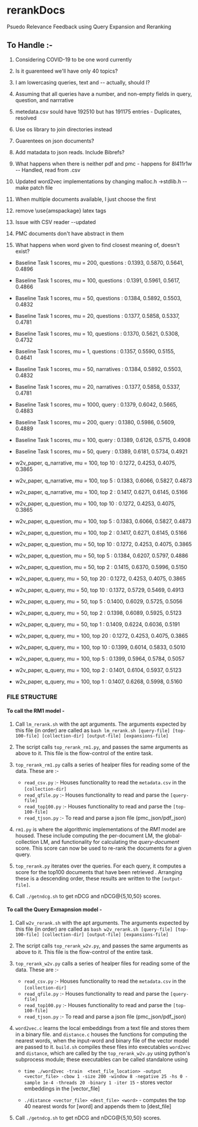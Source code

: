 # rerankDocs
Psuedo Relevance Feedback using Query Expansion and Reranking

## To Handle :- 

1. Considering COVID-19 to be one word currently
2. Is it guarenteed we'll have only 40 topics?
3. I am lowercasing queries, text and  -- actually, should I?

4. Assuming that all queries have a number, and non-empty fields in query, question, and narrrative

5. metedata.csv sould have 192510 but has 191175 entries - Duplicates, resolved

6. Use os library to join directories instead

7. Guarentees on json documents?
8. Add matadata to json reads. Include Bibrefs?

9. What happens when there is neither pdf and pmc - happens for 8l411r1w -- Handled, read from .csv

10. Updated word2vec implementations by changing malloc.h ->stdlib.h -- make patch file

11. When multiple documents available, I just choose the first

12. remove \use{amspackage} latex tags

13. Issue with CSV reader --updated

14. PMC documents don't have abstract in them

15. What happens when word given to find closest meaning of, doesn't exist?

- Baseline Task 1 scores, mu = 200, questions :  0.1393, 0.5870, 0.5641, 0.4896
- Baseline Task 1 scores, mu = 100, questions :  0.1391, 0.5961, 0.5617, 0.4866
- Baseline Task 1 scores, mu = 50, questions :  0.1384, 0.5892, 0.5503, 0.4832
- Baseline Task 1 scores, mu = 20, questions :  0.1377, 0.5858, 0.5337, 0.4781
- Baseline Task 1 scores, mu = 10, questions :  0.1370, 0.5621, 0.5308, 0.4732
- Baseline Task 1 scores, mu =  1, questions :  0.1357, 0.5590, 0.5155, 0.4641

- Baseline Task 1 scores, mu = 50, narratives :  0.1384, 0.5892, 0.5503, 0.4832
- Baseline Task 1 scores, mu = 20, narratives :  0.1377, 0.5858, 0.5337, 0.4781

- Baseline Task 1 scores, mu = 1000, query :  0.1379, 0.6042, 0.5665, 0.4883
- Baseline Task 1 scores, mu = 200, query :  0.1380, 0.5986, 0.5609, 0.4889
- Baseline Task 1 scores, mu = 100, query :  0.1389, 0.6126, 0.5715, 0.4908
- Baseline Task 1 scores, mu = 50, query :  0.1389, 0.6181, 0.5734, 0.4921



* w2v_paper, q_narrative, mu = 100, top 10 : 0.1272, 0.4253, 0.4075, 0.3865
* w2v_paper, q_narrative, mu = 100, top 5 : 0.1383, 0.6066, 0.5827, 0.4873
* w2v_paper, q_narrative, mu = 100, top 2 : 0.1417, 0.6271, 0.6145, 0.5166  

* w2v_paper, q_question, mu = 100, top 10 : 0.1272, 0.4253, 0.4075, 0.3865
* w2v_paper, q_question, mu = 100, top 5 : 0.1383, 0.6066, 0.5827, 0.4873
* w2v_paper, q_question, mu = 100, top 2 : 0.1417, 0.6271, 0.6145, 0.5166  

* w2v_paper, q_question, mu = 50, top 10 : 0.1272, 0.4253, 0.4075, 0.3865
* w2v_paper, q_question, mu = 50, top 5 : 0.1384, 0.6207, 0.5797, 0.4886
* w2v_paper, q_question, mu = 50, top 2 : 0.1415, 0.6370, 0.5996, 0.5150

* w2v_paper, q_query, mu = 50, top 20 : 0.1272, 0.4253, 0.4075, 0.3865
* w2v_paper, q_query, mu = 50, top 10 : 0.1372, 0.5729, 0.5469, 0.4913
* w2v_paper, q_query, mu = 50, top 5 : 0.1400, 0.6029, 0.5725, 0.5056
* w2v_paper, q_query, mu = 50, top 2 : 0.1398, 0.6089, 0.5925, 0.5123
* w2v_paper, q_query, mu = 50, top 1 : 0.1409, 0.6224, 0.6036, 0.5191

* w2v_paper, q_query, mu = 100, top 20 : 0.1272, 0.4253, 0.4075, 0.3865
* w2v_paper, q_query, mu = 100, top 10 : 0.1399, 0.6014, 0.5833, 0.5010
* w2v_paper, q_query, mu = 100, top 5 : 0.1399, 0.5964, 0.5784, 0.5057
* w2v_paper, q_query, mu = 100, top 2 : 0.1401, 0.6104, 0.5937, 0.5123
* w2v_paper, q_query, mu = 100, top 1 : 0.1407, 0.6268, 0.5998, 0.5160



### FILE STRUCTURE 

#### To call the RM1 model - 

1. Call `lm_rerank.sh` with the apt arguments. The arguments expected by this file (in order) are called as `bash lm_rerank.sh [query-file] [top-100-file] [collection-dir] [output-file] [expansions-file]`

2. The script calls `top_rerank_rm1.py`, and passes the same arguments as above to it. This file is the flow-control of the entire task.

3. `top_rerank_rm1.py` calls a series of healper files for reading some of the data. These are :- 
    * `read_csv.py` :- Houses functionality to read the `metadata.csv` in the `[collection-dir]`
    * `read_qfile.py` :- Houses functionality to read and parse the `[query-file]`
    * `read_top100.py` :- Houses functionality to read and parse the `[top-100-file]`
    * `read_tjson.py` :- To read and parse a json file (pmc\_json/pdf\_json)

4. `rm1.py` is where the algorithmic implementations of the *RM1* model are housed. These include computing the per-document LM, the global-collection LM, and functionality for calculating the _query-document_ score. This score can now be used to re-rank the documents for a given query.

5. `top_rerank.py` iterates over the queries. For each query, it computes a score for the top100 documents that have been retrieved . Arranging these is a descending order, these results are written to the `[output-file]`.

6. Call `./getndcg.sh` to get nDCG and nDCG@{5,10,50} scores.
  
#### To call the Query Exmapnsion model - 

1. Call `w2v_rerank.sh` with the apt arguments. The arguments expected by this file (in order) are called as `bash w2v_rerank.sh [query-file] [top-100-file] [collection-dir] [output-file] [expansions-file]`

2. The script calls `top_rerank_w2v.py`, and passes the same arguments as above to it. This file is the flow-control of the entire task.

3. `top_rerank_w2v.py` calls a series of healper files for reading some of the data. These are :- 
    * `read_csv.py` :- Houses functionality to read the `metadata.csv` in the `[collection-dir]`
    * `read_qfile.py` :- Houses functionality to read and parse the `[query-file]`
    * `read_top100.py` :- Houses functionality to read and parse the `[top-100-file]`
    * `read_tjson.py` :- To read and parse a json file (pmc\_json/pdf\_json)

4. `word2vec.c` learns the local embeddings from a text file and stores them in a binary file. and `distance.c` houses the functions for computing the nearest words, when the input-word and binary file of the vector model are passed to it. `build.sh` compiles these files into executables `word2vec` and `distance`, which are called by the `top_rerank_w2v.py` using python's subprocess module; these executables can be called standalone using 
    * `time ./word2vec -train  <text_file_location> -output <vector_file> -cbow 1 -size 200 -window 8 -negative 25 -hs 0 -sample 1e-4 -threads 20 -binary 1 -iter 15` - stores vector embeddings in the [vector\_file]

    * `./distance <vector_file> <dest_file> <word>` - computes the top 40 nearest words for [word] and appends them to [dest\_file]

5. Call `./getndcg.sh` to get nDCG and nDCG@{5,10,50} scores.

